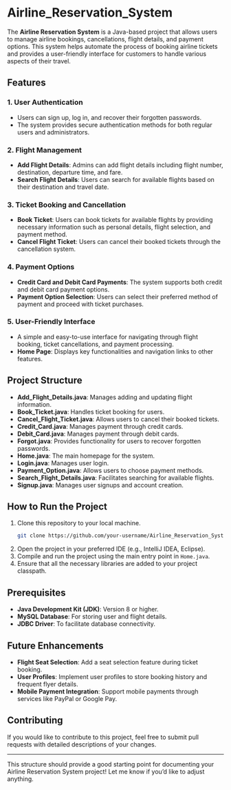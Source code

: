 # Airline_Reservation_System

The **Airline Reservation System** is a Java-based project that allows users to manage airline bookings, cancellations, flight details, and payment options. This system helps automate the process of booking airline tickets and provides a user-friendly interface for customers to handle various aspects of their travel.

## Features

### 1. **User Authentication**
   - Users can sign up, log in, and recover their forgotten passwords.
   - The system provides secure authentication methods for both regular users and administrators.

### 2. **Flight Management**
   - **Add Flight Details**: Admins can add flight details including flight number, destination, departure time, and fare.
   - **Search Flight Details**: Users can search for available flights based on their destination and travel date.
   
### 3. **Ticket Booking and Cancellation**
   - **Book Ticket**: Users can book tickets for available flights by providing necessary information such as personal details, flight selection, and payment method.
   - **Cancel Flight Ticket**: Users can cancel their booked tickets through the cancellation system.

### 4. **Payment Options**
   - **Credit Card and Debit Card Payments**: The system supports both credit and debit card payment options.
   - **Payment Option Selection**: Users can select their preferred method of payment and proceed with ticket purchases.

### 5. **User-Friendly Interface**
   - A simple and easy-to-use interface for navigating through flight booking, ticket cancellations, and payment processing.
   - **Home Page**: Displays key functionalities and navigation links to other features.

## Project Structure

- **Add_Flight_Details.java**: Manages adding and updating flight information.
- **Book_Ticket.java**: Handles ticket booking for users.
- **Cancel_Flight_Ticket.java**: Allows users to cancel their booked tickets.
- **Credit_Card.java**: Manages payment through credit cards.
- **Debit_Card.java**: Manages payment through debit cards.
- **Forgot.java**: Provides functionality for users to recover forgotten passwords.
- **Home.java**: The main homepage for the system.
- **Login.java**: Manages user login.
- **Payment_Option.java**: Allows users to choose payment methods.
- **Search_Flight_Details.java**: Facilitates searching for available flights.
- **Signup.java**: Manages user signups and account creation.

## How to Run the Project

1. Clone this repository to your local machine.
   ```bash
   git clone https://github.com/your-username/Airline_Reservation_System.git
   ```
2. Open the project in your preferred IDE (e.g., IntelliJ IDEA, Eclipse).
3. Compile and run the project using the main entry point in `Home.java`.
4. Ensure that all the necessary libraries are added to your project classpath.

## Prerequisites

- **Java Development Kit (JDK)**: Version 8 or higher.
- **MySQL Database**: For storing user and flight details.
- **JDBC Driver**: To facilitate database connectivity.

## Future Enhancements

- **Flight Seat Selection**: Add a seat selection feature during ticket booking.
- **User Profiles**: Implement user profiles to store booking history and frequent flyer details.
- **Mobile Payment Integration**: Support mobile payments through services like PayPal or Google Pay.

## Contributing

If you would like to contribute to this project, feel free to submit pull requests with detailed descriptions of your changes.

---

This structure should provide a good starting point for documenting your Airline Reservation System project! Let me know if you’d like to adjust anything.
